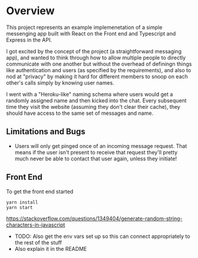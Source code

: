 # Overview

This project represents an example implemenetation of a simple messenging app built with React on the Front end and Typescript and Express in the API.

I got excited by the concept of the project (a straightforward messaging app), and wanted to think through how to allow multiple people to directly communicate with one another but without the overhead of definingn things like authentication and users (as specified by the requirements), and also to nod at "privacy" by making it hard for different members to snoop on each other's calls simply by knowing user names.

I went with a "Heroku-like" naming schema where users would get a randomly assigned name and then kicked into the chat. Every subsequent time they visit the website (assuming they don't clear their cache), they should have access to the same set of messages and name.

## Limitations and Bugs

- Users will only get pinged once of an incoming message request. That means if the user isn't present to receive that request they'll pretty much never be able to contact that user again, unless they initiate!

## Front End

To get the front end started

```
yarn install
yarn start
```

https://stackoverflow.com/questions/1349404/generate-random-string-characters-in-javascript

- TODO: Also get the env vars set up so this can connect appropriately to the rest of the stuff
- Also explain it in the README
